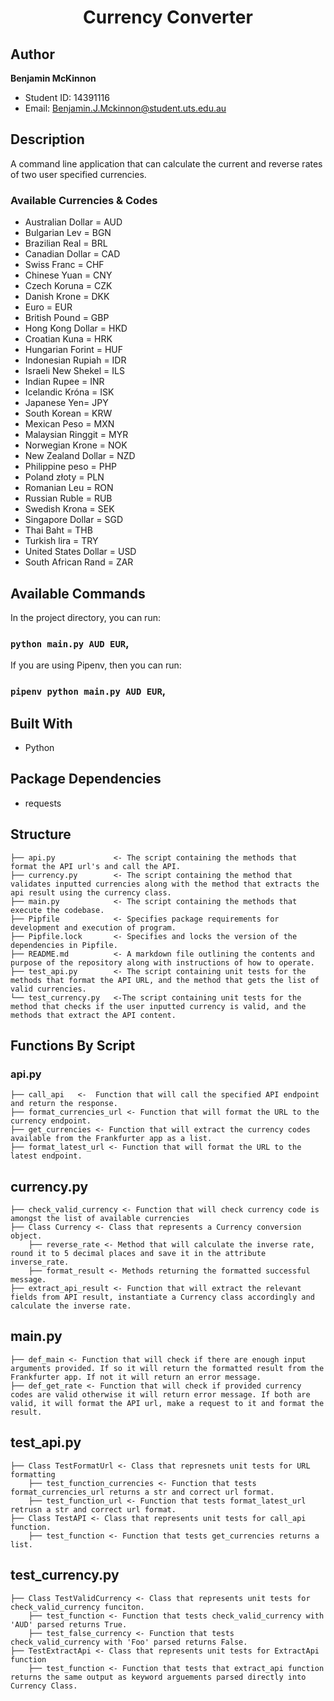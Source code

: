 <h1 align="center">Currency Converter </h1>

## Author

**Benjamin McKinnon**

- Student ID: 14391116
- Email: Benjamin.J.Mckinnon@student.uts.edu.au

## Description
A command line application that can calculate the current and reverse rates of two user specified  currencies.

### Available Currencies & Codes
* Australian Dollar = AUD
* Bulgarian Lev = BGN
* Brazilian Real = BRL
* Canadian Dollar = CAD
* Swiss Franc = CHF
* Chinese Yuan = CNY
* Czech Koruna = CZK
* Danish Krone = DKK
* Euro = EUR
* British Pound = GBP
* Hong Kong Dollar = HKD
* Croatian Kuna = HRK
* Hungarian Forint = HUF
* Indonesian Rupiah = IDR
* Israeli New Shekel  = ILS
* Indian Rupee = INR
* Icelandic Króna = ISK
* Japanese Yen= JPY
* South Korean = KRW
* Mexican Peso = MXN
* Malaysian Ringgit = MYR
* Norwegian Krone = NOK
* New Zealand Dollar = NZD
* Philippine peso = PHP
* Poland złoty = PLN
* Romanian Leu = RON
* Russian Ruble = RUB
* Swedish Krona = SEK
* Singapore Dollar = SGD
* Thai Baht = THB
* Turkish lira = TRY
* United States Dollar = USD
* South African Rand  = ZAR

## Available Commands

In the project directory, you can run:

### `python main.py AUD EUR`,

If you are using Pipenv, then you can run:

### `pipenv python main.py AUD EUR`,

## Built With

- Python

## Package Dependencies

- requests

## Structure
    ├── api.py             <- The script containing the methods that format the API url's and call the API.
    ├── currency.py        <- The script containing the method that validates inputted currencies along with the method that extracts the api result using the currency class.
    ├── main.py            <- The script containing the methods that execute the codebase.
    ├── Pipfile            <- Specifies package requirements for development and execution of program.
    ├── Pipfile.lock       <- Specifies and locks the version of the dependencies in Pipfile.
    ├── README.md          <- A markdown file outlining the contents and purpose of the repository along with instructions of how to operate.
    ├── test_api.py        <- The script containing unit tests for the methods that format the API URL, and the method that gets the list of valid currencies.
    └── test_currency.py   <-The script containing unit tests for the method that checks if the user inputted currency is valid, and the methods that extract the API content.

## Functions By Script
### api.py
    ├── call_api   <-  Function that will call the specified API endpoint and return the response.
    ├── format_currencies_url <- Function that will format the URL to the currency endpoint.
    ├── get_currencies <- Function that will extract the currency codes available from the Frankfurter app as a list.
    ├── format_latest_url <- Function that will format the URL to the latest endpoint.
## currency.py
    ├── check_valid_currency <- Function that will check currency code is amongst the list of available currencies
    ├── Class Currency <- Class that represents a Currency conversion object. 
    	├── reverse_rate <- Method that will calculate the inverse rate, round it to 5 decimal places and save it in the attribute inverse_rate.
    	├── format_result <- Methods returning the formatted successful message.
    ├── extract_api_result <- Function that will extract the relevant fields from API result, instantiate a Currency class accordingly and calculate the inverse rate.
## main.py
    ├── def_main <- Function that will check if there are enough input arguments provided. If so it will return the formatted result from the Frankfurter app. If not it will return an error message.
    ├── def_get_rate <- Function that will check if provided currency codes are valid otherwise it will return error message. If both are valid, it will format the API url, make a request to it and format the result.
## test_api.py
    ├── Class TestFormatUrl <- Class that represnets unit tests for URL formatting
    	├── test_function_currencies <- Function that tests format_currencies_url returns a str and correct url format.
    	├── test_function_url <- Function that tests format_latest_url retrusn a str and correct url format.
    ├── Class TestAPI <- Class that represents unit tests for call_api function.
    	├── test_function <- Function that tests get_currencies returns a list.
## test_currency.py
    ├── Class TestValidCurrency <- Class that represents unit tests for check_valid_currency funciton.
    	├── test_function <- Function that tests check_valid_currency with 'AUD' parsed returns True.
    	├── test_false_currency <- Function that tests check_valid_currency with 'Foo' parsed returns False.
    ├── TestExtractApi <- Class that represents unit tests for ExtractApi function
    	├── test_function <- Function that tests that extract_api function returns the same output as keyword arguements parsed directly into Currency Class.

